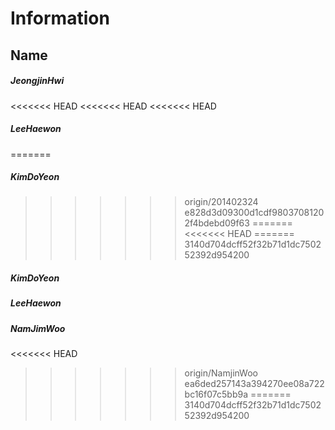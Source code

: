 Information
===========
Name
----
##### JeongjinHwi
<<<<<<< HEAD
<<<<<<< HEAD
<<<<<<< HEAD
##### LeeHaewon
=======
##### KimDoYeon
>>>>>>> origin/201402324
>>>>>>> e828d3d09300d1cdf98037081202f4bdebd09f63
=======
<<<<<<< HEAD
=======
>>>>>>> 3140d704dcff52f32b71d1dc750252392d954200
##### KimDoYeon
##### LeeHaewon
##### NamJimWoo
<<<<<<< HEAD
>>>>>>> origin/NamjinWoo
>>>>>>> ea6ded257143a394270ee08a722bc16f07c5bb9a
=======
>>>>>>> 3140d704dcff52f32b71d1dc750252392d954200
